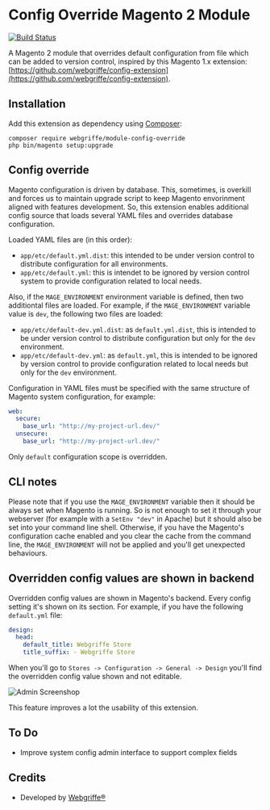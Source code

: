 Config Override Magento 2 Module
================================

[![Build Status](https://travis-ci.org/webgriffe/module-config-override.svg?branch=master)](https://travis-ci.org/webgriffe/module-config-override)

A Magento 2 module that overrides default configuration from file which can be added to version control, inspired by this Magento 1.x extension: [https://github.com/webgriffe/config-extension](https://github.com/webgriffe/config-extension).

Installation
------------

Add this extension as dependency using [Composer](https://getcomposer.org):

	composer require webgriffe/module-config-override
	php bin/magento setup:upgrade
    
Config override
---------------

Magento configuration is driven by database. This, sometimes, is overkill and forces us to maintain upgrade script to keep Magento envorinment aligned with features development.
So, this extension enables additional config source that loads several YAML files and overrides database configuration.

Loaded YAML files are (in this order):

* `app/etc/default.yml.dist`: this intended to be under version control to distribute configuration for all environments.
* `app/etc/default.yml`: this is intendet to be ignored by version control system to provide configuration related to local needs.

Also, if the `MAGE_ENVIRONMENT` environment variable is defined, then two additiontal files are loaded. For example, if the `MAGE_ENVIRONMENT` variable value is `dev`, the following two files are loaded:

* `app/etc/default-dev.yml.dist`: as `default.yml.dist`, this is intended to be under version control to distribute configuration but only for the `dev` environment.
* `app/etc/default-dev.yml`: as `default.yml`, this is intended to be ignored by version control to provide configuration related to local needs but only for the `dev` environment.

Configuration in YAML files must be specified with the same structure of Magento system configuration, for example:

```yml
web:
  secure:
    base_url: "http://my-project-url.dev/"
  unsecure:
    base_url: "http://my-project-url.dev/"
```    
Only `default` configuration scope is overridden.

CLI notes
---------

Please note that if you use the `MAGE_ENVIRONMENT` variable then it should be always set when Magento is running. So is not enough to set it through your webserver (for example with a `SetEnv "dev"` in Apache) but it should also be set into your command line shell. Otherwise, if you have the Magento's configuration cache enabled and you clear the cache from the command line, the `MAGE_ENVIRONMENT` will not be applied and you'll get unexpected behaviours.

Overridden config values are shown in backend
---------------------------------------------

Overridden config values are shown in Magento's backend. Every config setting it's shown on its section. For example, if you have the following `default.yml` file:

```yml
design:
  head:
    default_title: Webgriffe Store
    title_suffix: - Webgriffe Store
```    

When you'll go to `Stores -> Configuration -> General -> Design` you'll find the overridden config value shown and not editable.

![Admin Screenshop](admin_screenshot.png)

This feature improves a lot the usability of this extension.

To Do
-----

* Improve system config admin interface to support complex fields

Credits
-------

* Developed by [Webgriffe®](http://webgriffe.com)

